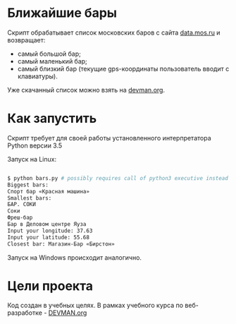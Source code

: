 # Ближайшие бары

Скрипт обрабатывает список московских баров с сайта [data.mos.ru](https://data.mos.ru/) и возвращает:

* самый большой бар;
* самый маленький бар;
* самый близкий бар (текущие gps-координаты пользователь вводит с клавиатуры).

Уже скачанный список можно взять на [devman.org](https://devman.org/fshare/1503831681/4/).

# Как запустить

Скрипт требует для своей работы установленного интерпретатора Python версии 3.5

Запуск на Linux:

```bash

$ python bars.py # possibly requires call of python3 executive instead of just python
Biggest bars:
Спорт бар «Красная машина»
Smallest bars:
БАР. СОКИ
Соки
Фреш-бар
Бар в Деловом центре Яуза
Input your longitude: 37.63
Input your latitude: 55.68
Closest bar: Магазин-Бар «Бирстон»

```

Запуск на Windows происходит аналогично.

# Цели проекта

Код создан в учебных целях. В рамках учебного курса по веб-разработке - [DEVMAN.org](https://devman.org)
